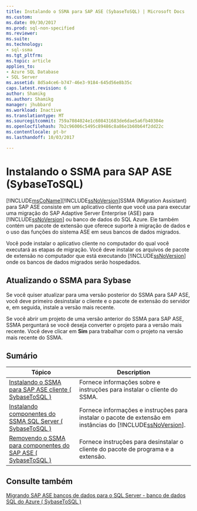 ```yaml
---
title: Instalando o SSMA para SAP ASE (SybaseToSQL) | Microsoft Docs
ms.custom: 
ms.date: 09/30/2017
ms.prod: sql-non-specified
ms.reviewer: 
ms.suite: 
ms.technology:
- sql-ssma
ms.tgt_pltfrm: 
ms.topic: article
applies_to:
- Azure SQL Database
- SQL Server
ms.assetid: 8d5a4ce6-b747-46e3-9184-645d56e8b35c
caps.latest.revision: 6
author: Shamikg
ms.author: Shamikg
manager: jhubbard
ms.workload: Inactive
ms.translationtype: MT
ms.sourcegitcommit: 759a7084024e1c608431683de6dae5a6fb40304e
ms.openlocfilehash: 7b2c96006c5495c89486c8a86e1b60b64f2dd22c
ms.contentlocale: pt-br
ms.lasthandoff: 10/03/2017

---
```

# <a name="installing-ssma-for-sap-ase-sybasetosql"></a>Instalando o SSMA para SAP ASE (SybaseToSQL)
[!INCLUDE[msCoName](../../includes/msconame_md.md)][!INCLUDE[ssNoVersion](../../includes/ssnoversion_md.md)]SSMA (Migration Assistant) para SAP ASE consiste em um aplicativo cliente que você usa para executar uma migração do SAP Adaptive Server Enterprise (ASE) para [!INCLUDE[ssNoVersion](../../includes/ssnoversion_md.md)] ou banco de dados do SQL Azure. Ele também contém um pacote de extensão que oferece suporte à migração de dados e o uso das funções do sistema ASE em seus bancos de dados migrados.  
  
Você pode instalar o aplicativo cliente no computador do qual você executará as etapas de migração. Você deve instalar os arquivos de pacote de extensão no computador que está executando [!INCLUDE[ssNoVersion](../../includes/ssnoversion_md.md)] onde os bancos de dados migrados serão hospedados.  
  
## <a name="upgrading-ssma-for-sybase"></a>Atualizando o SSMA para Sybase  
Se você quiser atualizar para uma versão posterior do SSMA para SAP ASE, você deve primeiro desinstalar o cliente e o pacote de extensão do servidor e, em seguida, instale a versão mais recente.  
  
Se você abrir um projeto de uma versão anterior do SSMA para SAP ASE, SSMA perguntará se você deseja converter o projeto para a versão mais recente. Você deve clicar em **Sim** para trabalhar com o projeto na versão mais recente do SSMA.  
  
## <a name="contents"></a>Sumário  
  
|Tópico|Description|  
|---------|---------------|  
|[Instalando o SSMA para SAP ASE cliente &#40; SybaseToSQL &#41;](../../ssma/sybase/installing-ssma-for-sybase-client-sybasetosql.md)|Fornece informações sobre e instruções para instalar o cliente do SSMA.|  
|[Instalando componentes do SSMA SQL Server &#40; SybaseToSQL &#41;](../../ssma/sybase/installing-ssma-components-on-sql-server-sybasetosql.md)|Fornece informações e instruções para instalar o pacote de extensão em instâncias do [!INCLUDE[ssNoVersion](../../includes/ssnoversion_md.md)].|  
|[Removendo o SSMA para componentes do SAP ASE &#40; SybaseToSQL &#41;](../../ssma/sybase/removing-ssma-for-sybase-components-sybasetosql.md)|Fornece instruções para desinstalar o cliente do pacote de programa e a extensão.|  
  
## <a name="see-also"></a>Consulte também  
[Migrando SAP ASE bancos de dados para o SQL Server - banco de dados SQL do Azure &#40; SybaseToSQL &#41;](../../ssma/sybase/migrating-sybase-ase-databases-to-sql-server-azure-sql-db-sybasetosql.md)  

